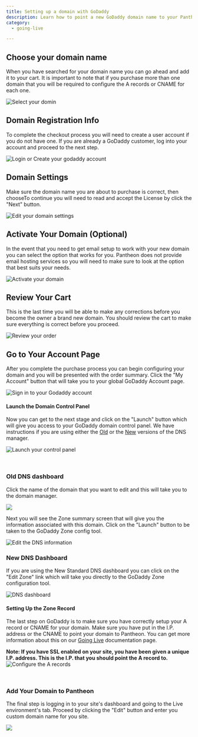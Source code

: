 ```yaml
---
title: Setting up a domain with GoDaddy
description: Learn how to point a new GoDaddy domain name to your Pantheon site.
category:
  - going-live

---
```


## Choose your domain name
When you have searched for your domain name you can go ahead and add it to your cart. It is important to note that if you purchase more than one domain that you will be required to configure the A records or CNAME for each one.  




 ![Select your domin](/source/docs/assets/images/desk_images/49493)
## Domain Registration Info
To complete the checkout process you will need to create a user account if you do not have one. If you are already a GoDaddy customer, log into your account and proceed to the next step.  


 ![Login or Create your godaddy account](/source/docs/assets/images/desk_images/49494)
## Domain Settings
Make sure the domain name you are about to purchase is correct, then chooseTo continue you will need to read and accept the License by click the "Next" button.  


 ![Edit your domain settings](/source/docs/assets/images/desk_images/49495)
## Activate Your Domain (Optional)
In the event that you need to get email setup to work with your new domain you can select the option that works for you. Pantheon does not provide email hosting services so you will need to make sure to look at the option that best suits your needs.  


 ![Activate your domain](/source/docs/assets/images/desk_images/49496)
## Review Your Cart
This is the last time you will be able to make any corrections before you become the owner a brand new domain. You should review the cart to make sure everything is correct before you proceed.  


 ![Review your order](/source/docs/assets/images/desk_images/49497)
## Go to Your Account Page
After you complete the purchase process you can begin configuring your domain and you will be presented with the order summary. Click the "My Account" button that will take you to your global GoDaddy Account page.   


 ![Sign in to your Godaddy account](/source/docs/assets/images/desk_images/49498)
#### Launch the Domain Control Panel
Now you can get to the next stage and click on the "Launch" button which will give you access to your GoDaddy domain control panel. We have instructions if you are using either the [Old](/docs/articles/sites/domains/setting-up-a-domain-with-godaddy#OldDNSDashboard) or the [New](/docs/articles/sites/domains/setting-up-a-domain-with-godaddy#NewDNSDashboard) versions of the DNS manager.  


 ![Launch your control panel](/source/docs/assets/images/desk_images/49499)  
 
### Old DNS dashboard
Click the name of the domain that you want to edit and this will take you to the domain manager.  


 ![](/source/docs/assets/images/desk_images/49521)  


Next you will see the Zone summary screen that will give you the information associated with this domain. Click on the "Launch" button to be taken to the GoDaddy Zone config tool.  


 ![Edit the DNS information](/source/docs/assets/images/desk_images/49502)
### New DNS Dashboard
If you are using the New Standard DNS dashboard you can click on the "Edit Zone" link which will take you directly to the GoDaddy Zone configuration tool.  


 ![DNS dashboard](/source/docs/assets/images/desk_images/49520)
#### Setting Up the Zone Record
The last step on GoDaddy is to make sure you have correctly setup your A record or CNAME for your domain. Make sure you have put in the I.P. address or the CNAME to point your domain to Pantheon. You can get more information about this on our [Going Live](/docs/articles/going-live/) documentation page. 


**Note: If you have SSL enabled on your site, you have been given a unique I.P. address. This is the I.P. that you should point the A record to.**  
 ![Configure the A records](/source/docs/assets/images/desk_images/49503)  
 

### Add Your Domain to Pantheon

The final step is logging in to your site's dashboard and going to the Live environment's tab. Proceed by clicking the "Edit" button and enter you custom domain name for you site.  


 ![](/source/docs/assets/images/desk_images/49505)  




 

